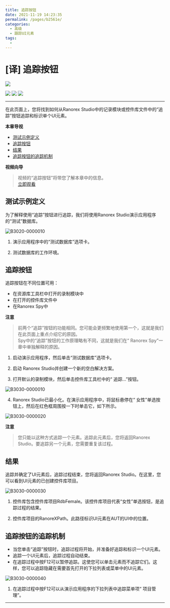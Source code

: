 ```yaml
---
title: 追踪按钮
date: 2021-11-19 14:23:35
permalink: /pages/b2561e/
categories:
  - 高级
  - 跟踪UI元素
tags:
  - 
---
```

# [译] 追踪按钮


[![](https://img.shields.io/badge/OfficialPage-ClickMe-blue.svg?longCache=true&style=flat-square)][0]  

[![](https://img.shields.io/badge/Translator-TaylorTaurus-42B983.svg?longCache=true&style=flat-square)](https://github.com/taylortaurus) 
![](https://img.shields.io/badge/TranslateTime-2018年9月19日-green.svg?longCache=true&style=flat-square)
![](https://img.shields.io/badge/UpdateTime-2019年9月29日-green.svg?longCache=true&style=flat-square)


---

在此页面上，您将找到如何从Ranorex Studio中的记录模块或控件库文件中的“追踪”按钮追踪和标识单个UI元素。

**本章导视**

- [测试示例定义](#测试示例定义)
- [追踪按钮](#追踪按钮)
- [结果](#结果)
- [追踪按钮的追踪机制](#追踪按钮的追踪机制)

**视频向导**
>视频的“追踪按钮”将带您了解本章中的信息。             
[立即观看](https://www.youtube.com/embed/3nMU9rl91F8)

## 测试示例定义
为了解释使用“追踪”按钮进行追踪，我们将使用Ranorex Studio演示应用程序的“测试”数据库。

![B3020-0000010](https://www.ranorex.com/rx-media/rx-user-guide/v9.1/B30/B3020-0000010.png)

1. 演示应用程序中的“测试数据库”选项卡。

2. 测试数据库的工作环境。

## 追踪按钮
追踪按钮在不同位置可用：

- 在资源库工具栏中打开的录制模块中
- 在打开的控件库文件中
- 在Ranorex Spy中


**注意**
>前两个“追踪”按钮的功能相同。您可能会更频繁地使用第一个，这就是我们在此页面上重点介绍它的原因。               
Spy中的“追踪”按钮的工作原理略有不同，这就是我们在“ Ranorex Spy”一章中单独解释的原因。

1. 启动演示应用程序，然后单击“测试数据库”选项卡。

2. 启动 Ranorex Studio并创建一个新的空白解决方案。

3. 打开默认的录制模块，然后单击控件库工具栏中的“ 追踪...”按钮。

![B3030-0000010](https://www.ranorex.com/rx-media/rx-user-guide/v9.1/B30/B3030-0000010.png)


4. Ranorex Studio已最小化。在演示应用程序中，将鼠标悬停在“ 女性”单选按钮上，然后在红色框周围按一下时单击它，如下所示。 

![B3030-0000020](https://www.ranorex.com/rx-media/rx-user-guide/v9.1/B30/B3030-0000020.png)


**注意**
>您只能以这种方式追踪一个元素。追踪此元素后，您将返回Ranorex Studio。要追踪另一个元素，您需要重复该过程。

## 结果
追踪并确定了UI元素后，追踪过程结束，您将返回Ranorex Studio。在这里，您可以看到UI元素的已创建控件库项目。

![B3030-0000030](https://www.ranorex.com/rx-media/rx-user-guide/v9.1/B30/B3030-0000030.png)


1. 控件库包含控件库项目RdbFemale。该控件库项目代表“女性”单选按钮，是追踪过程的结果。

2. 控件库项目的RanoreXPath。此路径标识UI元素在AUT的UI中的位置。

## 追踪按钮的追踪机制
- 当您单击“追踪”按钮时，追踪过程将开始，并准备好追踪和标识一个UI元素。
- 追踪一个UI元素后，追踪过程自动结束。
- 在追踪过程中按F12可以暂停追踪。这使您可以单击元素而不追踪它们。这样，您可以追踪隐藏在需要首先打开的下拉列表或菜单中的UI元素。

![B3030-0000040](https://www.ranorex.com/rx-media/rx-user-guide/v9.1/B30/B3030-0000040.png)

1. 在追踪过程中按F12可以从演示应用程序的下拉列表中追踪菜单项“ 项目管理”。

---

<!-- [👈录制追踪][1]&emsp;&emsp;&emsp;&emsp;&emsp;&emsp;&emsp;&emsp;&emsp;&emsp;&emsp;&emsp;&emsp;&emsp;&emsp;&emsp;&emsp;&emsp;&emsp;&emsp;&emsp;&emsp;&emsp;&emsp;&emsp;&emsp;&emsp;&emsp;&emsp;&emsp;&emsp;&emsp;&emsp;&emsp;&emsp;&emsp;[即时追踪👉][2] -->

[0]: https://www.ranorex.com/help/latest/ranorex-studio-advanced/tracking-ui-elements/track-button/
[1]:/pages/aecf85/
[2]:/pages/d61cf8/